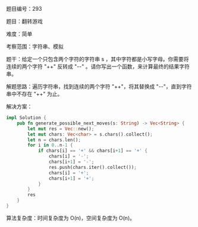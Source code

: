 题目编号：293

题目：翻转游戏

难度：简单

考察范围：字符串、模拟

题干：给定一个只包含两个字符的字符串 s ，其中字符都是小写字母。你需要将连续的两个字符 "++" 反转成 "--" 。请你写出一个函数，来计算最终的结果字符串。

解题思路：遍历字符串，找到连续的两个字符 "++"，将其替换成 "--"，直到字符串中不存在 "++" 为止。

解决方案：

```rust
impl Solution {
    pub fn generate_possible_next_moves(s: String) -> Vec<String> {
        let mut res = Vec::new();
        let mut chars: Vec<char> = s.chars().collect();
        let n = chars.len();
        for i in 0..n-1 {
            if chars[i] == '+' && chars[i+1] == '+' {
                chars[i] = '-';
                chars[i+1] = '-';
                res.push(chars.iter().collect());
                chars[i] = '+';
                chars[i+1] = '+';
            }
        }
        res
    }
}
```

算法复杂度：时间复杂度为 O(n)，空间复杂度为 O(n)。